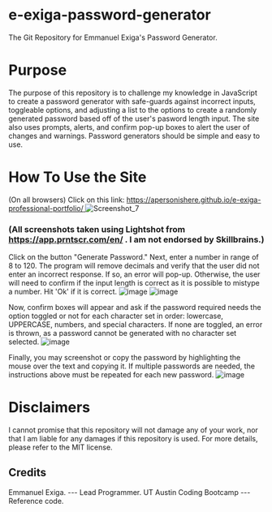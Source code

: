 # e-exiga-password-generator
The Git Repository for Emmanuel Exiga's Password Generator.

# Purpose
The purpose of this repository is to challenge my knowledge in JavaScript to create a password generator with safe-guards against incorrect inputs, toggleable options, and adjusting a list to the options to create a randomly generated password based off of the user's pasword length input. The site also uses prompts, alerts, and confirm pop-up boxes to alert the user of changes and warnings. Password generators should be simple and easy to use.

# How To Use the Site
(On all browsers) Click on this link: [https://apersonishere.github.io/e-exiga-professional-portfolio/ ](https://apersonishere.github.io/e-exiga-password-generator/)
![Screenshot_7](https://github.com/aPersonIsHere/e-exiga-password-generator/assets/33707404/8cd78199-69f6-4cea-9445-ce1bc9bcdfda)

### (All screenshots taken using Lightshot from https://app.prntscr.com/en/ . I am not endorsed by Skillbrains.)
Click on the button "Generate Password." Next, enter a number in range of 8 to 120. The program will remove decimals and verify that the user did not enter an incorrect response. If so, an error will pop-up. Otherwise, the user will need to confirm if the input length is correct as it is possible to mistype a number. Hit 'Ok' if it is correct.
![image](https://github.com/aPersonIsHere/e-exiga-password-generator/assets/33707404/5722d07d-b9f3-404a-9845-17e502152106)
![image](https://github.com/aPersonIsHere/e-exiga-password-generator/assets/33707404/e38b9e70-4e78-4aa1-b983-7cd9701d2f99)

Now, confirm boxes will appear and ask if the password required needs the option toggled or not for each character set in order: lowercase, UPPERCASE, numbers, and special characters. If none are toggled, an error is thrown, as a password cannot be generated with no character set selected.
![image](https://github.com/aPersonIsHere/e-exiga-password-generator/assets/33707404/1972daa7-dce9-4ee1-990f-b6f348e6b276)

Finally, you may screenshot or copy the password by highlighting the mouse over the text and copying it. If multiple passwords are needed, the instructions above must be repeated for each new password.
![image](https://github.com/aPersonIsHere/e-exiga-password-generator/assets/33707404/a73a6878-f7f5-43fb-83d4-d17987c6b12c)


# Disclaimers
I cannot promise that this repository will not damage any of your work, nor that I am liable for any damages if this repository is used. For more details, please refer to the MIT license.

## Credits
Emmanuel Exiga. --- Lead Programmer.   UT Austin Coding Bootcamp   ---   Reference code.
